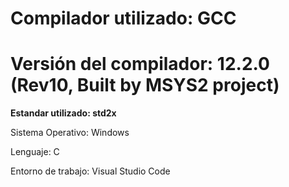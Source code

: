 # Compilador utilizado: GCC 

# Versión del compilador: 12.2.0 (Rev10, Built by MSYS2 project)

**Estandar utilizado: std2x**


Sistema Operativo: Windows

Lenguaje: C

Entorno de trabajo: Visual Studio Code
